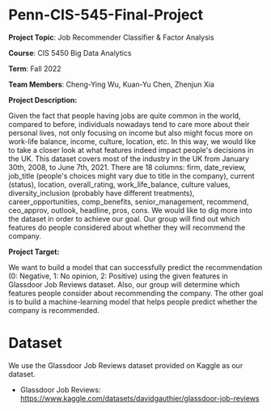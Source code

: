 # Penn-CIS-545-Final-Project

**Project Topic**: Job Recommender Classifier & Factor Analysis

**Course**: CIS 5450 Big Data Analytics

**Term**: Fall 2022

**Team Members**: Cheng-Ying Wu, Kuan-Yu Chen, Zhenjun Xia

**Project Description:**

Given the fact that people having jobs are quite common in the world, compared to before, individuals nowadays tend to care more about their personal lives, not only focusing on income but also might focus more on work-life balance, income, culture, location, etc. In this way, we would like to take a closer look at what features indeed impact people's decisions in the UK. This dataset covers most of the industry in the UK from January 30th, 2008, to June 7th, 2021. There are 18 columns: firm, date_review, job_title (people's choices might vary due to title in the company), current (status), location, overall_rating, work_life_balance, culture values, diversity_inclusion (probably have different treatments), career_opportunities, comp_benefits, senior_management, recommend, ceo_approv, outlook, headline, pros, cons. We would like to dig more into the dataset in order to achieve our goal. Our group will find out which features do people considered about whether they will recommend the company. 

**Project Target:**

We want to build a model that can successfully predict the recommendation (0: Negative, 1: No opinion, 2: Positive) using the given features in Glassdoor Job Reviews dataset. Also, our group will determine which features people consider about recommending the company. The other goal is to build a machine-learning model that helps people predict whether the company is recommended.

# Dataset

We use the Glassdoor Job Reviews dataset provided on Kaggle as our dataset.
* Glassdoor Job Reviews: https://www.kaggle.com/datasets/davidgauthier/glassdoor-job-reviews

